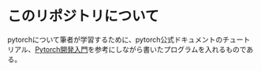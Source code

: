 # このリポジトリについて
pytorchについて筆者が学習するために、pytorch公式ドキュメントのチュートリアル、[Pytorch開発入門](https://www.amazon.co.jp/%E7%8F%BE%E5%A0%B4%E3%81%A7%E4%BD%BF%E3%81%88%E3%82%8B%EF%BC%81PyTorch%E9%96%8B%E7%99%BA%E5%85%A5%E9%96%80-%E6%B7%B1%E5%B1%A4%E5%AD%A6%E7%BF%92%E3%83%A2%E3%83%87%E3%83%AB%E3%81%AE%E4%BD%9C%E6%88%90%E3%81%A8%E3%82%A2%E3%83%97%E3%83%AA%E3%82%B1%E3%83%BC%E3%82%B7%E3%83%A7%E3%83%B3%E3%81%B8%E3%81%AE%E5%AE%9F%E8%A3%85-%E6%9D%9C-%E4%B8%96%E6%A9%8B-ebook/dp/B07FTJPL31)を参考にしながら書いたプログラムを入れるものである。
